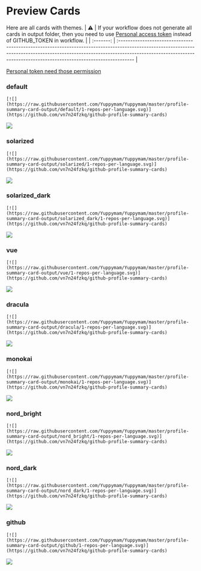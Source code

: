 
# Preview Cards

Here are all cards with themes.
| :warning: | If your workflow does not generate all cards in output folder, then you need to use [Personal access token](https://docs.github.com/en/actions/configuring-and-managing-workflows/creating-and-storing-encrypted-secrets) instead of GITHUB_TOKEN in workflow. |
| :-------: | :------------------------------------------------------------------------------------------------------------------------------------------------------------------------------------------------------------------------------------------------ |

[Personal token need those permission](https://github.com/vn7n24fzkq/github-profile-summary-cards/wiki/Personal-access-token-permissions)


### default


```
[![](https://raw.githubusercontent.com/Yuppymam/Yuppymam/master/profile-summary-card-output/default/1-repos-per-language.svg)](https://github.com/vn7n24fzkq/github-profile-summary-cards)
```
![](https://raw.githubusercontent.com/Yuppymam/Yuppymam/master/profile-summary-card-output/default/1-repos-per-language.svg)


### solarized


```
[![](https://raw.githubusercontent.com/Yuppymam/Yuppymam/master/profile-summary-card-output/solarized/1-repos-per-language.svg)](https://github.com/vn7n24fzkq/github-profile-summary-cards)
```
![](https://raw.githubusercontent.com/Yuppymam/Yuppymam/master/profile-summary-card-output/solarized/1-repos-per-language.svg)


### solarized_dark


```
[![](https://raw.githubusercontent.com/Yuppymam/Yuppymam/master/profile-summary-card-output/solarized_dark/1-repos-per-language.svg)](https://github.com/vn7n24fzkq/github-profile-summary-cards)
```
![](https://raw.githubusercontent.com/Yuppymam/Yuppymam/master/profile-summary-card-output/solarized_dark/1-repos-per-language.svg)


### vue


```
[![](https://raw.githubusercontent.com/Yuppymam/Yuppymam/master/profile-summary-card-output/vue/1-repos-per-language.svg)](https://github.com/vn7n24fzkq/github-profile-summary-cards)
```
![](https://raw.githubusercontent.com/Yuppymam/Yuppymam/master/profile-summary-card-output/vue/1-repos-per-language.svg)


### dracula


```
[![](https://raw.githubusercontent.com/Yuppymam/Yuppymam/master/profile-summary-card-output/dracula/1-repos-per-language.svg)](https://github.com/vn7n24fzkq/github-profile-summary-cards)
```
![](https://raw.githubusercontent.com/Yuppymam/Yuppymam/master/profile-summary-card-output/dracula/1-repos-per-language.svg)


### monokai


```
[![](https://raw.githubusercontent.com/Yuppymam/Yuppymam/master/profile-summary-card-output/monokai/1-repos-per-language.svg)](https://github.com/vn7n24fzkq/github-profile-summary-cards)
```
![](https://raw.githubusercontent.com/Yuppymam/Yuppymam/master/profile-summary-card-output/monokai/1-repos-per-language.svg)


### nord_bright


```
[![](https://raw.githubusercontent.com/Yuppymam/Yuppymam/master/profile-summary-card-output/nord_bright/1-repos-per-language.svg)](https://github.com/vn7n24fzkq/github-profile-summary-cards)
```
![](https://raw.githubusercontent.com/Yuppymam/Yuppymam/master/profile-summary-card-output/nord_bright/1-repos-per-language.svg)


### nord_dark


```
[![](https://raw.githubusercontent.com/Yuppymam/Yuppymam/master/profile-summary-card-output/nord_dark/1-repos-per-language.svg)](https://github.com/vn7n24fzkq/github-profile-summary-cards)
```
![](https://raw.githubusercontent.com/Yuppymam/Yuppymam/master/profile-summary-card-output/nord_dark/1-repos-per-language.svg)


### github


```
[![](https://raw.githubusercontent.com/Yuppymam/Yuppymam/master/profile-summary-card-output/github/1-repos-per-language.svg)](https://github.com/vn7n24fzkq/github-profile-summary-cards)
```
![](https://raw.githubusercontent.com/Yuppymam/Yuppymam/master/profile-summary-card-output/github/1-repos-per-language.svg)

